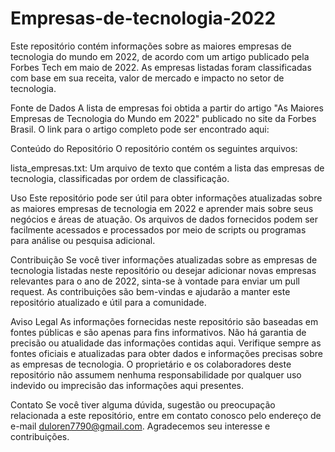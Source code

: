 # Empresas-de-tecnologia-2022
Este repositório contém informações sobre as maiores empresas de tecnologia do mundo em 2022, de acordo com um artigo publicado pela Forbes Tech em maio de 2022. As empresas listadas foram classificadas com base em sua receita, valor de mercado e impacto no setor de tecnologia.

Fonte de Dados
A lista de empresas foi obtida a partir do artigo "As Maiores Empresas de Tecnologia do Mundo em 2022" publicado no site da Forbes Brasil. O link para o artigo completo pode ser encontrado aqui:[ ](https://forbes.com.br/forbes-tech/2022/05/as-maiores-empresas-de-tecnologia-do-mundo-em-2022/)

Conteúdo do Repositório
O repositório contém os seguintes arquivos:

lista_empresas.txt: Um arquivo de texto que contém a lista das empresas de tecnologia, classificadas por ordem de classificação.

Uso
Este repositório pode ser útil para obter informações atualizadas sobre as maiores empresas de tecnologia em 2022 e aprender mais sobre seus negócios e áreas de atuação. Os arquivos de dados fornecidos podem ser facilmente acessados e processados por meio de scripts ou programas para análise ou pesquisa adicional.

Contribuição
Se você tiver informações atualizadas sobre as empresas de tecnologia listadas neste repositório ou desejar adicionar novas empresas relevantes para o ano de 2022, sinta-se à vontade para enviar um pull request. As contribuições são bem-vindas e ajudarão a manter este repositório atualizado e útil para a comunidade.

Aviso Legal
As informações fornecidas neste repositório são baseadas em fontes públicas e são apenas para fins informativos. Não há garantia de precisão ou atualidade das informações contidas aqui. Verifique sempre as fontes oficiais e atualizadas para obter dados e informações precisas sobre as empresas de tecnologia. O proprietário e os colaboradores deste repositório não assumem nenhuma responsabilidade por qualquer uso indevido ou imprecisão das informações aqui presentes.

Contato
Se você tiver alguma dúvida, sugestão ou preocupação relacionada a este repositório, entre em contato conosco pelo endereço de e-mail duloren7790@gmail.com. Agradecemos seu interesse e contribuições.
